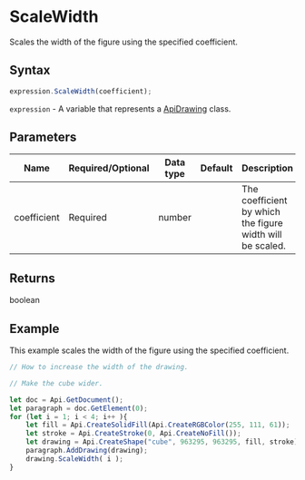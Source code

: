 # ScaleWidth

Scales the width of the figure using the specified coefficient.

## Syntax

```javascript
expression.ScaleWidth(coefficient);
```

`expression` - A variable that represents a [ApiDrawing](../ApiDrawing.md) class.

## Parameters

| **Name** | **Required/Optional** | **Data type** | **Default** | **Description** |
| ------------- | ------------- | ------------- | ------------- | ------------- |
| coefficient | Required | number |  | The coefficient by which the figure width will be scaled. |

## Returns

boolean

## Example

This example scales the width of the figure using the specified coefficient.

```javascript editor-docx
// How to increase the width of the drawing.

// Make the cube wider.

let doc = Api.GetDocument();
let paragraph = doc.GetElement(0);
for (let i = 1; i < 4; i++ ){
	let fill = Api.CreateSolidFill(Api.CreateRGBColor(255, 111, 61));
	let stroke = Api.CreateStroke(0, Api.CreateNoFill());
	let drawing = Api.CreateShape("cube", 963295, 963295, fill, stroke);
	paragraph.AddDrawing(drawing);
	drawing.ScaleWidth( i );
}
```
